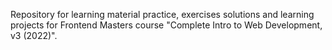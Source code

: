 Repository for learning material practice, exercises solutions and learning projects for Frontend Masters course "Complete Intro to Web Development, v3 (2022)".
